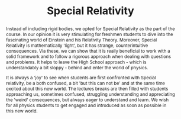 ---
title: Special Relativity
numbering:
  title:
    enabled: false

abstract: |
  Instead of including rigid bodies, we opted for Special Relativity as the part of the course. In our opinion it is very stimulating for freshmen students to dive into the fascinating world of Einstein and his Relativity Theory. Moreover, Special Relativity is mathematically 'light', but it has strange, counterintuitive consequences. Via these, we can show that it is really beneficial to work with a solid framework and to follow a rigorous approach when dealing with questions and problems. It helps to leave the High School approach - which is understandably a bit sloppy - behind and enter the world of physics.

  It is always a 'joy' to see when students are first confronted with Special relativity, be a both confused, a bit 'but this can not be' and at the same time excited about this new world. The lectures breaks are then filled with students approaching us, sometimes confused, struggling understanding and appreciating the 'weird' consequences, but always eager to understand and learn. We wish for all physics students to get engaged and introduced as soon as possible in this new world.
---